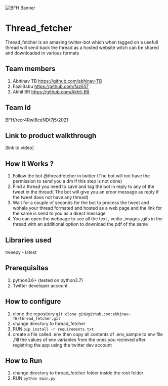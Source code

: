 ![BFH Banner](https://trello-attachments.s3.amazonaws.com/542e9c6316504d5797afbfb9/542e9c6316504d5797afbfc1/39dee8d993841943b5723510ce663233/Frame_19.png)
# Thread_fetcher
Thread_fetcher is an amazing twitter-bot which when tagged on a usefull thread will send back the thread as a hosted website witch can be shared and downloaded in various formats
## Team members
1. Abhinav TB https://github.com/abhinav-TB
2. FazilBabu https://github.com/fazil47
3. Akhil BR https://github.com/Akhil-BR
## Team Id
 BFH/recr4RwI8ceNDt7j5/2021
## Link to product walkthrough
 [link to video]
## How it Works ?
1. Follow the bot @threadfetcher in twitter (The bot will not have the permission to send you a dm if this step is not done)
2. Find a thread you need to save and tag the bot in reply to any of the tweet in the thread( The bot will give you an eroor message as reply if the tweet does not have any thread)
3. Wait for a couple of seconds for the bot to process the tweet and wohala your thread formated and hosted as a web page and the link for the same is send to you as a direct message
4. You can open the webpage to see all the text , vedio ,images ,gifs in the thread with an additional option to download the pdf of the same 
## Libraries used
tweepy - latest
## Prerequisites
1. python3.6+ (tested on python3.7)
2. Twitter developer account
## How to configure
1. clone the repository ```git clone git@github.com:abhinav-TB/thread_fetcher.git```
2. change directory to thread_fetcher
3. RUN ```pip install -r requirements.txt```
4. create a file called .env then copy all contents of .env_sample to env file ,fill the values of env variables from the ones you recieved after registring the app using the twitter dev account 
## How to Run
1. change directory to thread_fetcher folder inside the root folder
2. RUN ```python main.py```

